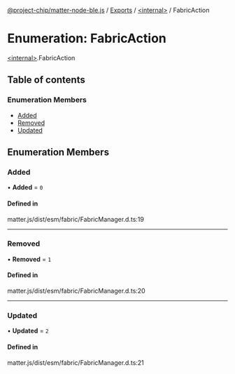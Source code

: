 [@project-chip/matter-node-ble.js](../README.md) / [Exports](../modules.md) / [\<internal\>](../modules/internal_.md) / FabricAction

# Enumeration: FabricAction

[\<internal\>](../modules/internal_.md).FabricAction

## Table of contents

### Enumeration Members

- [Added](internal_.FabricAction.md#added)
- [Removed](internal_.FabricAction.md#removed)
- [Updated](internal_.FabricAction.md#updated)

## Enumeration Members

### Added

• **Added** = ``0``

#### Defined in

matter.js/dist/esm/fabric/FabricManager.d.ts:19

___

### Removed

• **Removed** = ``1``

#### Defined in

matter.js/dist/esm/fabric/FabricManager.d.ts:20

___

### Updated

• **Updated** = ``2``

#### Defined in

matter.js/dist/esm/fabric/FabricManager.d.ts:21
